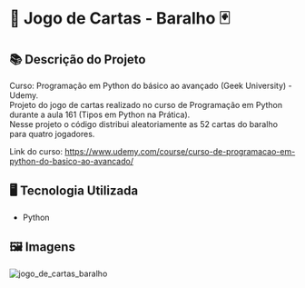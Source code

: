 # 🐍 Jogo de Cartas - Baralho 🃏

## 📚 Descrição do Projeto
Curso: Programação em Python do básico ao avançado (Geek University) - Udemy.
<br>Projeto do jogo de cartas realizado no curso de Programação em Python durante a aula 161 (Tipos em Python na Prática).
<br>Nesse projeto o código distribui aleatoriamente as 52 cartas do baralho para quatro jogadores.

Link do curso: https://www.udemy.com/course/curso-de-programacao-em-python-do-basico-ao-avancado/


## 🖥️ Tecnologia Utilizada
- Python

## 🖼️ Imagens
![jogo_de_cartas_baralho](https://github.com/VitorSouza01/Jogo_de_Cartas-Baralho/assets/104541182/c5d516d9-f550-436f-a9a0-8bf4034722b4)
